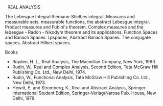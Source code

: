 ---
---
 
REAL ANALYSIS

The Lebesgue Integral:Riemann-Stieltjes integral, Measures and measurable sets,
measurable functions, the abstract Lebesgue integral. Product measures and
Fubini's theorem. Complex measures and the lebesgue - Radon - Nikodym theorem
and its applications.
Function Spaces and Banach Spaces: Lpspaces, Abstract Banach Spaces. The
conjugate spaces. Abstract Hilbert spaces.

Books

* Royden, H. L., Real Analysis, The Macmillan Company, New York, 1963.
* Rudin, W., Real and Complex Analysis, Second Edition, Tata McGraw Hill
  Publishing Co. Ltd., New Delhi, 1974.
* Rudin, W., Functional Analysis, Tata McGraw Hill Publishing Co. Ltd., New
  Delhi, 1973.
* Hewitt, E. and Stromberg, K., Real and Abstract Analysis, Springer
  International Student Edition, Springer-Verlag/Narosa Pub. House, New Delhi,
  1978.

